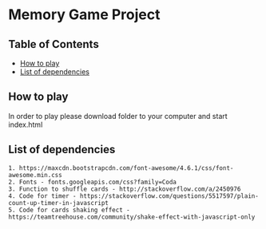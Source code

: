 # Memory Game Project

## Table of Contents

* [How to play](#howtoplay)
* [List of dependencies](#dependencies)

## How to play
In order to play please download folder to your computer and start index.html

## List of dependencies
	1. https://maxcdn.bootstrapcdn.com/font-awesome/4.6.1/css/font-awesome.min.css
    2. Fonts - fonts.googleapis.com/css?family=Coda
    3. Function to shuffle cards - http://stackoverflow.com/a/2450976
    4. Code for timer - https://stackoverflow.com/questions/5517597/plain-count-up-timer-in-javascript
    5. Code for cards shaking effect - https://teamtreehouse.com/community/shake-effect-with-javascript-only
